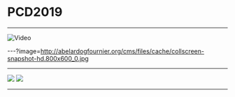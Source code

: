 # PCD2019

---

![Video](https://player.vimeo.com/video/60731302#t=310s)

---?image=http://abelardogfournier.org/cms/files/cache/collscreen-snapshot-hd.800x600_0.jpg



---

![](http://abelardogfournier.org/cms/files/cache/collscreen-snapshot-hd.800x600_0.jpg)
![](http://abelardogfournier.org/cms/files/cache/collscreen-parque.800x600_0.jpg)

---

